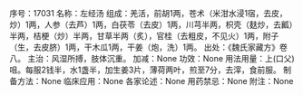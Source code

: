 序号：17031
名称：左经汤
组成：羌活，前胡1两，苍术（米泔水浸1宿，去皮，炒）1两，人参（去芦）1两，白茯苓（去皮）1两，川芎半两，枳壳（麸炒，去瓤）半两，桔梗（炒）半两，甘草半两（炙），官桂（去粗皮，不见火）1两，附子（生，去皮脐）1两，干木瓜1两，干姜（炮，洗）1两。
出处：《魏氏家藏方》卷八。
主治：风湿所搏，肢体沉重。
加减：None
功效：None
用法用量：上(口父)咀。每服2钱半，水1盏半，加生姜3片，薄荷两叶，煎至7分，去滓，食前服。
制备方法：None
临床应用：None
各家论述：None
用药禁忌：None
附注：None
